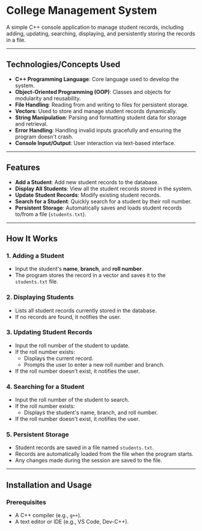 # College Management System

A simple C++ console application to manage student records, including adding, updating, searching, displaying, and persistently storing the records in a file.

---

## Technologies/Concepts Used
- **C++ Programming Language**: Core language used to develop the system.
- **Object-Oriented Programming (OOP)**: Classes and objects for modularity and reusability.
- **File Handling**: Reading from and writing to files for persistent storage.
- **Vectors**: Used to store and manage student records dynamically.
- **String Manipulation**: Parsing and formatting student data for storage and retrieval.
- **Error Handling**: Handling invalid inputs gracefully and ensuring the program doesn't crash.
- **Console Input/Output**: User interaction via text-based interface.

---

## Features
- **Add a Student**: Add new student records to the database.
- **Display All Students**: View all the student records stored in the system.
- **Update Student Records**: Modify existing student records.
- **Search for a Student**: Quickly search for a student by their roll number.
- **Persistent Storage**: Automatically saves and loads student records to/from a file (`students.txt`).

---

## How It Works

### 1. Adding a Student
- Input the student's **name**, **branch**, and **roll number**.
- The program stores the record in a vector and saves it to the `students.txt` file.

### 2. Displaying Students
- Lists all student records currently stored in the database.
- If no records are found, it notifies the user.

### 3. Updating Student Records
- Input the roll number of the student to update.
- If the roll number exists:
  - Displays the current record.
  - Prompts the user to enter a new roll number and branch.
- If the roll number doesn't exist, it notifies the user.

### 4. Searching for a Student
- Input the roll number of the student to search.
- If the roll number exists:
  - Displays the student's name, branch, and roll number.
- If the roll number doesn't exist, it notifies the user.

### 5. Persistent Storage
- Student records are saved in a file named `students.txt`.
- Records are automatically loaded from the file when the program starts.
- Any changes made during the session are saved to the file.

---

## Installation and Usage

### Prerequisites
- A C++ compiler (e.g., `g++`).
- A text editor or IDE (e.g., VS Code, Dev-C++).


